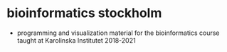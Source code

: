 # bioinformatics stockholm
- programming and visualization material for the bioinformatics course taught at Karolinska Institutet 2018-2021
